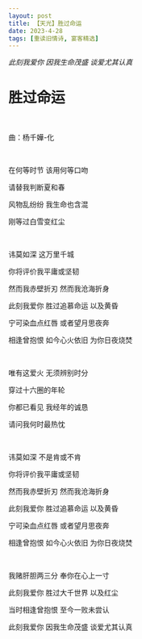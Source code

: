 ```yaml
---
layout: post
title: 【天光】胜过命运
date: 2023-4-28
tags: [重读旧情诗, 宴客精选]
---
```


*此刻我爱你 因我生命茂盛 谈爱尤其认真*

# 胜过命运

<br>

曲：杨千嬅-化

<br>

在何等时节 该用何等口吻

请替我判断夏和春

风物乱纷纷 我生命也含混

刚等过白雪变红尘

<br>

讳莫如深 这万里千城

你将评价我平庸或坚韧

然而我赤壁折刃 然而我沧海折身

此刻我爱你 胜过追慕命运 以及黄昏

宁可染血点红唇 或者望月思夜奔

相逢曾抱恨 如今心火依旧 为你日夜烧焚

<br>

唯有这爱火 无须辨别时分

穿过十六圈的年轮

你都已看见 我经年的诚恳

请问我何时最热忱

<br>

讳莫如深 不是肯或不肯

你将评价我平庸或坚韧

然而我赤壁折刃 然而我沧海折身

此刻我爱你 胜过追慕命运 以及黄昏

宁可染血点红唇 或者望月思夜奔

相逢曾抱恨 如今心火依旧 为你日夜烧焚

<br>

我赌肝胆两三分 奉你在心上一寸

此刻我爱你 胜过大千世界 以及红尘

当时相逢曾抱恨 至今一败未尝认

此刻我爱你 因我生命茂盛 谈爱尤其认真

<br>
<br>